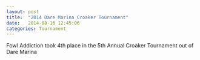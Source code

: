```yaml
---
layout: post
title:  "2014 Dare Marina Croaker Tournament"
date:   2014-08-16 12:45:06
categories: Tournament
---
```

Fowl Addiction took 4th place in the 5th Annual Croaker Tournament out of Dare Marina 



